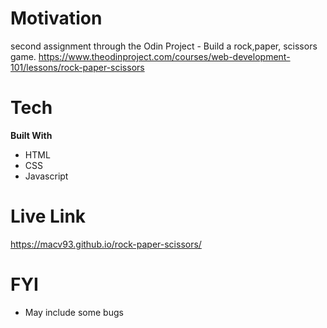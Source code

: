 # Motivation
second assignment through the Odin Project - Build a rock,paper, scissors game.
https://www.theodinproject.com/courses/web-development-101/lessons/rock-paper-scissors

# Tech
**Built With**
- HTML
- CSS
- Javascript

# Live Link
https://macv93.github.io/rock-paper-scissors/

# FYI
- May include some bugs



